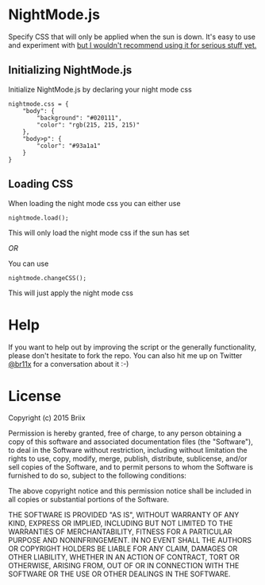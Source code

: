 NightMode.js
===========
Specify CSS that will only be applied when the sun is down. It's easy to use and experiment with [but I wouldn't recommend using it for serious stuff yet.](http://simonbrix.dk/blog/posts/night-mode-for-the-web)

Initializing NightMode.js
-------------------------
Initialize NightMode.js by declaring your night mode css

    nightmode.css = {
        "body": {
            "background": "#020111",
            "color": "rgb(215, 215, 215)"
        },
        "body>p": {
            "color": "#93a1a1"
        }
    }

Loading CSS
-----------
When loading the night mode css you can either use

    nightmode.load();

This will only load the night mode css if the sun has set

*OR*

You can use

    nightmode.changeCSS();

This will just apply the night mode css

Help
====
If you want to help out by improving the script or the generally functionality, please don't hesitate to fork the repo. You can also hit me up on Twitter [@br11x](https://twitter.com/br11x) for a conversation about it :-)

License
=======
Copyright (c) 2015 Briix


Permission is hereby granted, free of charge, to any person obtaining a copy
of this software and associated documentation files (the "Software"), to deal
in the Software without restriction, including without limitation the rights
to use, copy, modify, merge, publish, distribute, sublicense, and/or sell
copies of the Software, and to permit persons to whom the Software is
furnished to do so, subject to the following conditions:


The above copyright notice and this permission notice shall be included in
all copies or substantial portions of the Software.


THE SOFTWARE IS PROVIDED "AS IS", WITHOUT WARRANTY OF ANY KIND, EXPRESS OR
IMPLIED, INCLUDING BUT NOT LIMITED TO THE WARRANTIES OF MERCHANTABILITY,
FITNESS FOR A PARTICULAR PURPOSE AND NONINFRINGEMENT.  IN NO EVENT SHALL THE
AUTHORS OR COPYRIGHT HOLDERS BE LIABLE FOR ANY CLAIM, DAMAGES OR OTHER
LIABILITY, WHETHER IN AN ACTION OF CONTRACT, TORT OR OTHERWISE, ARISING FROM,
OUT OF OR IN CONNECTION WITH THE SOFTWARE OR THE USE OR OTHER DEALINGS IN
THE SOFTWARE.

